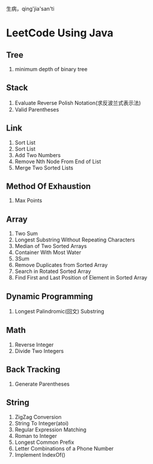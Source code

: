 生病，qing'jia'san'ti
# LeetCode Using Java

## Tree
<ol>
    <li>minimum depth of binary tree</li>
</ol>

## Stack
<ol>
    <li>Evaluate Reverse Polish Notation(求反波兰式表示法)</li>
    <li>Valid Parentheses</li>
</ol>

## Link
<ol>
    <li>Sort List</li>
    <li>Sort List</li>
    <li>Add Two Numbers</li>
    <li>Remove Nth Node From End of List</li>
    <li>Merge Two Sorted Lists</li>
</ol>

## Method Of Exhaustion 
<ol>
    <li>Max Points</li>
</ol>

## Array
<ol>
    <li>Two Sum</li>
    <li>Longest Substring Without Repeating Characters</li>
    <li>Median of Two Sorted Arrays</li>
    <li>Container With Most Water</li>
    <li>3Sum</li>
    <li>Remove Duplicates from Sorted Array</li>
    <li>Search in Rotated Sorted Array</li>
    <li>Find First and Last Position of Element in Sorted Array</li>
</ol>

## Dynamic Programming 
<ol>
    <li>Longest Palindromic(回文) Substring</li>
</ol>

## Math
<ol>
    <li>Reverse Integer</li>
    <li>Divide Two Integers</li>
</ol>

## Back Tracking
<ol>
    <li>Generate Parentheses</li>
</ol>

## String
<ol>
    <li>ZigZag Conversion</li>
    <li>String To Integer(atoi)</li>
    <li>Regular Expression Matching</li>
    <li>Roman to Integer</li>
    <li>Longest Common Prefix</li>
    <li>Letter Combinations of a Phone Number</li>
    <li>Implement IndexOf()</li>
</ol>
